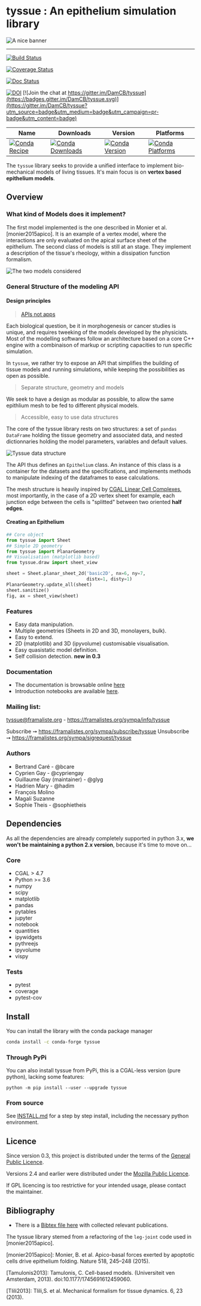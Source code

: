 # tyssue : An epithelium simulation library

![A nice banner](doc/illus/banner.png)

<hr/>

[![Build Status](https://travis-ci.org/DamCB/tyssue.svg?branch=master)](https://travis-ci.org/DamCB/tyssue)

[![Coverage Status](https://coveralls.io/repos/DamCB/tyssue/badge.svg)](https://coveralls.io/r/DamCB/tyssue)

[![Doc Status](https://readthedocs.org/projects/tyssue/badge/?version=latest)](http://tyssue.readthedocs.io/en/latest/
)

[![DOI](https://zenodo.org/badge/32533164.svg)](https://zenodo.org/badge/latestdoi/32533164) [![Join the chat at https://gitter.im/DamCB/tyssue](https://badges.gitter.im/DamCB/tyssue.svg)](https://gitter.im/DamCB/tyssue?utm_source=badge&utm_medium=badge&utm_campaign=pr-badge&utm_content=badge)



| Name | Downloads | Version | Platforms |
| --- | --- | --- | --- |
| [![Conda Recipe](https://img.shields.io/badge/recipe-tyssue-green.svg)](https://anaconda.org/conda-forge/tyssue) | [![Conda Downloads](https://img.shields.io/conda/dn/conda-forge/tyssue.svg)](https://anaconda.org/conda-forge/tyssue) | [![Conda Version](https://img.shields.io/conda/vn/conda-forge/tyssue.svg)](https://anaconda.org/conda-forge/tyssue) | [![Conda Platforms](https://img.shields.io/conda/pn/conda-forge/tyssue.svg)](https://anaconda.org/conda-forge/tyssue) |


The `tyssue` library seeks to provide a unified interface to implement
bio-mechanical models of living tissues.
It's main focus is on **vertex based epithelium models**.

## Overview

### What kind of Models does it implement?

The first model implemented is the one described in
Monier et al. [monier2015apico]. It is an example of a vertex model,
where the interactions are only evaluated on the apical surface sheet
of the epithelium. The second class of models is still at an
stage. They implement a description of the tissue's rheology, within a
dissipation function formalism.

![The two models considered](doc/illus/two_models.png)

### General Structure of the modeling API

#### Design principles

> [APIs not apps](https://opensource.com/education/15/9/apis-not-apps)

Each biological question, be it in morphogenesis or cancer studies is
unique, and requires tweeking of the models developed by the
physicists. Most of the modelling softwares follow an architecture
based on a core C++ engine with a combinaison of markup or scripting
capacities to run specific simulation.

In `tyssue`, we rather try to expose an API that simplifies the
building of tissue models and running simulations, while keeping the
possibilities as open as possible.

> Separate structure, geometry and models

We seek to have a design as modular as possible, to allow the same
epithlium mesh to be fed to different physical models.

> Accessible, easy to use data structures

The core of the tyssue library rests on two structures: a set of
`pandas DataFrame` holding the tissue geometry and associated data,
and nested dictionnaries holding the model parameters, variables and
default values.

![Tyssue data structure](doc/illus/tyssue_data_management.png)

The API thus defines an `Epithelium` class. An instance of this class
is a container for the datasets and the specifications, and implements
methods to manipulate indexing of the dataframes to ease calculations.

The mesh structure is heavily inspired by
[CGAL Linear Cell Complexes](http://doc.cgal.org/latest/Linear_cell_complex/index.html),
most importantly, in the case of a 2D vertex sheet for example, each
junction edge between the cells is "splitted" between two oriented **half
edges**.


#### Creating an Epithelium

```python
## Core object
from tyssue import Sheet
## Simple 2D geometry
from tyssue import PlanarGeometry
## Visualisation (matplotlib based)
from tyssue.draw import sheet_view

sheet = Sheet.planar_sheet_2d('basic2D', nx=6, ny=7,
                              distx=1, disty=1)
PlanarGeometry.update_all(sheet)
sheet.sanitize()
fig, ax = sheet_view(sheet)
```

### Features

* Easy data manipulation.
* Multiple geometries (Sheets in 2D and 3D, monolayers, bulk).
* Easy to extend.
* 2D (matplotlib) and 3D (ipyvolume) customisable visualisation.
* Easy quasistatic model definition.
* Self collision detection. **new in 0.3**


### Documentation

* The documentation is browsable online [here](http://tyssue.readthedocs.io/en/latest/)
* Introduction notebooks are available [here](https://github.com/DamCB/tyssue-demo).

### Mailing list:

tyssue@framaliste.org - https://framalistes.org/sympa/info/tyssue

Subscribe ➙ https://framalistes.org/sympa/subscribe/tyssue
Unsubscribe ➙ https://framalistes.org/sympa/sigrequest/tyssue


### Authors

* Bertrand Caré - @bcare
* Cyprien Gay - @cypriengay
* Guillaume Gay (maintainer) - @glyg
* Hadrien Mary - @hadim
* François Molino
* Magali Suzanne
* Sophie Theis - @sophietheis

## Dependencies

As all the dependencies are already completely supported in
python 3.x, **we won't be maintaining a python 2.x version**, because
it's time to move on...

### Core

- CGAL > 4.7
- Python >= 3.6
- numpy
- scipy
- matplotlib
- pandas
- pytables
- jupyter
- notebook
- quantities
- ipywidgets
- pythreejs
- ipyvolume
- vispy

### Tests

- pytest
- coverage
- pytest-cov

## Install

You can install the library with the conda package manager


```bash
conda install -c conda-forge tyssue
```


### Through PyPi

You can also install tyssue from PyPi, this is a CGAL-less version (pure python), lacking some features:

`python -m pip install --user --upgrade tyssue`

### From source

See [INSTALL.md](INSTALL.md) for a step by step install, including the necessary python environment.


## Licence

Since version 0.3, this project is distributed under the terms of the [General Public Licence](https://www.gnu.org/licenses/gpl.html).


Versions 2.4 and earlier were distributed under the [Mozilla Public Licence](https://www.mozilla.org/en-US/MPL/2.0/).

If GPL licencing is too restrictive for your intended usage, please contact the maintainer.

## Bibliography

* There is a [Bibtex file here](doc/bibliography/tyssue.bib) with collected relevant publications.

The tyssue library stemed from a refactoring of the `leg-joint` code used in [monier2015apico].


[monier2015apico]: Monier, B. et al. Apico-basal forces exerted by
  apoptotic cells drive epithelium folding. Nature 518, 245–248 (2015).

[Tamulonis2013]: Tamulonis, C. Cell-based models. (Universiteit ven Amsterdam, 2013). doi:10.1177/1745691612459060.

[Tlili2013]: Tlili,S. et al. Mechanical formalism for tissue dynamics. 6, 23 (2013).

